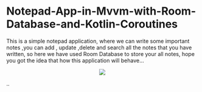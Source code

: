 # Notepad-App-in-Mvvm-with-Room-Database-and-Kotlin-Coroutines

This is a simple notepad application, where we can write some important notes ,you can add , update ,delete and search all the notes that you have written, so here we have used Room Database to store your all notes, hope you got the idea that how this application will behave... 

<p align="center">
<img src="app/src/main/res/drawable/Screenshot 2020-08-10 at 11.29.00 PM.png"/>
</p>

..
